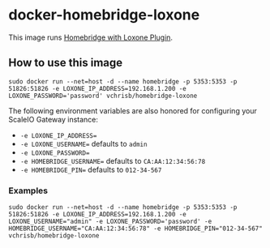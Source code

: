 # docker-homebridge-loxone

This image runs [Homebridge with Loxone Plugin](https://github.com/Sroose/homebridge-loxone-ws).

## How to use this image

```sudo docker run --net=host -d --name homebridge -p 5353:5353 -p 51826:51826 -e LOXONE_IP_ADDRESS=192.168.1.200 -e LOXONE_PASSWORD='password' vchrisb/homebridge-loxone```

The following environment variables are also honored for configuring your ScaleIO Gateway instance:
* `-e LOXONE_IP_ADDRESS=` 
* `-e LOXONE_USERNAME=` defaults to `admin`
* `-e LOXONE_PASSWORD=` 
* `-e HOMEBRIDGE_USERNAME=` defaults to `CA:AA:12:34:56:78`
* `-e HOMEBRIDGE_PIN=` defaults to `012-34-567`

### Examples

```sudo docker run --net=host -d --name homebridge -p 5353:5353 -p 51826:51826 -e LOXONE_IP_ADDRESS=192.168.1.200 -e LOXONE_USERNAME="admin" -e LOXONE_PASSWORD='password' -e HOMEBRIDGE_USERNAME="CA:AA:12:34:56:78" -e HOMEBRIDGE_PIN="012-34-567" vchrisb/homebridge-loxone```
